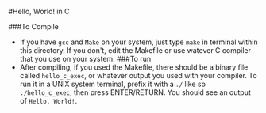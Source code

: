 #Hello, World! in C

###To Compile
  * If you have `gcc` and `Make` on your system, just type `make` in terminal within this directory. If you don't, edit the Makefile or use watever C compiler that you use on your system.
###To run
  * After compiling, if you used the Makefile, there should be a binary file called `hello_c_exec`, or whatever output you used with your compiler. To run it in a UNIX system terminal, prefix it with a `./` like so `./hello_c_exec`, then press ENTER/RETURN. You should see an output of `Hello, World!`.
